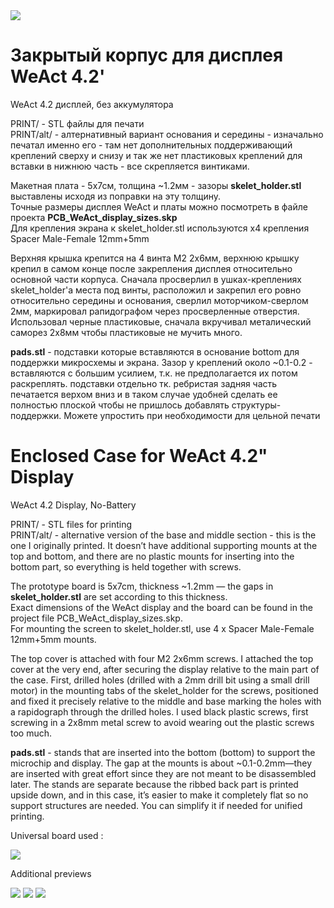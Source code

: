 
<img src="https://github.com/NC22/Volna42BW-Cases/blob/main/weact/img/preview2.jpg?raw=true">



# Закрытый корпус для дисплея WeAct 4.2'

WeAct 4.2 дисплей, без аккумулятора    

PRINT/ - STL файлы для печати  
PRINT/alt/ - алтернативный вариант основания и середины - изначально печатал именно его - там нет дополнительных поддерживающий креплений сверху и снизу и так же нет пластиковых креплений для вставки в нижнюю часть - все скрепляется винтиками.  

Макетная плата - 5х7см, толщина ~1.2мм - зазоры **skelet_holder.stl** выставлены исходя из поправки на эту толщину.  
Точные размеры дисплея WeAct и платы можно посмотреть в файле проекта **PCB_WeAct_display_sizes.skp**  
Для крепления экрана к skelet_holder.stl используются x4 крепления Spacer Male-Female 12mm+5mm  

Верхняя крышка крепится на 4 винта M2 2x6мм, верхнюю крышку крепил в самом конце после закрепления дисплея относительно основной части корпуса. Сначала просверлил в ушках-креплениях skelet_holder'a места под винты, расположил и закрепил его ровно относительно середины и основания, сверлил моторчиком-сверлом 2мм, маркировал рапидографом через просверленные отверстия. Использовал черные пластиковые, сначала вкручивал металический саморез 2x8мм чтобы пластиковые не мучить много.
  
**pads.stl** - подставки которые вставляются в основание bottom для поддержки микросхемы и экрана. Зазор у креплений около ~0.1-0.2 - вставляются c большим усилием, т.к. не предполагается их потом раскреплять.
подставки отдельно тк. ребристая задняя часть печатается верхом вниз и в таком случае удобней сделать ее полностью плоской чтобы не пришлось добавлять структуры-поддержки. Можете упростить при необходимости для цельной печати

# Enclosed Case for WeAct 4.2" Display

WeAct 4.2 Display, No-Battery  

PRINT/ - STL files for printing  
PRINT/alt/ - alternative version of the base and middle section - this is the one I originally printed. It doesn’t have additional supporting mounts at the top and bottom, and there are no plastic mounts for inserting into the bottom part, so everything is held together with screws.  

The prototype board is 5x7cm, thickness ~1.2mm — the gaps in **skelet_holder.stl** are set according to this thickness.  
Exact dimensions of the WeAct display and the board can be found in the project file PCB_WeAct_display_sizes.skp.  
For mounting the screen to skelet_holder.stl, use 4 x Spacer Male-Female 12mm+5mm mounts.  

The top cover is attached with four M2 2x6mm screws. I attached the top cover at the very end, after securing the display relative to the main part of the case.
First, drilled holes (drilled with a 2mm drill bit using a small drill motor) in the mounting tabs of the skelet_holder for the screws, positioned and fixed it precisely relative to the middle and base marking the holes with a rapidograph through the drilled holes. I used black plastic screws, first screwing in a 2x8mm metal screw to avoid wearing out the plastic screws too much.  
  
**pads.stl** - stands that are inserted into the bottom (bottom) to support the microchip and display. The gap at the mounts is about ~0.1-0.2mm—they are inserted with great effort since they are not meant to be disassembled later. The stands are separate because the ribbed back part is printed upside down, and in this case, it’s easier to make it completely flat so no support structures are needed. You can simplify it if needed for unified printing.

Universal board used :  

<img src="https://github.com/NC22/Volna42BW-Cases/blob/main/weact/img/board_ref.jpg?raw=true">

Additional previews  

<img src="https://github.com/NC22/Volna42BW-Cases/blob/main/weact/img/preview.jpg?raw=true">

<img src="https://github.com/NC22/Volna42BW-Cases/blob/main/weact/img/preview_back.jpg?raw=true">

<img src="https://github.com/NC22/Volna42BW-Cases/blob/main/weact/img/preview_port.jpg?raw=true">